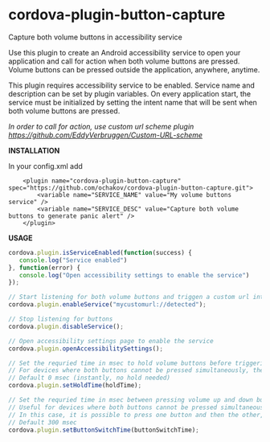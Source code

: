 # cordova-plugin-button-capture
Capture both volume buttons in accessibility service

Use this plugin to create an Android accessibility service to open your application and call for action when both volume buttons are pressed.
Volume buttons can be pressed outside the application, anywhere, anytime.

This plugin requires accessibility service to be enabled. Service name and description can be set by plugin variables.
On every application start, the service must be initialized by setting the intent name that will be sent when both volume buttons are pressed.

<i>In order to call for action, use custom url scheme plugin https://github.com/EddyVerbruggen/Custom-URL-scheme</i>

<b>INSTALLATION</b>

In your config.xml add
```
    <plugin name="cordova-plugin-button-capture" spec="https://github.com/ochakov/cordova-plugin-button-capture.git">
        <variable name="SERVICE_NAME" value="My volume buttons service" />
        <variable name="SERVICE_DESC" value="Capture both volume buttons to generate panic alert" />
    </plugin>
```

<b>USAGE</b>

```javascript
cordova.plugin.isServiceEnabled(function(success) {
   console.log("Service enabled")
}, function(error) {
   console.log("Open accessibility settings to enable the service")
});

// Start listening for both volume buttons and triggen a custom url intent when pressed
cordova.plugin.enableService("mycustomurl://detected");

// Stop listening for buttons
cordova.plugin.disableService();

// Open accessibility settings page to enable the service
cordova.plugin.openAccessibilitySettings();

// Set the requried time in msec to hold volume buttons before triggering the intent
// For devices where both buttons cannot be pressed simultaneously, the last button must be held instead.
// Default 0 msec (instantly, no hold needed)
cordova.plugin.setHoldTime(holdTime);

// Set the requried time in msec between pressing volume up and down buttons separately.
// Useful for devices where both buttons cannot be pressed simultaneously.
// In this case, it is possible to press one button and then the other, within buttonSwitchTime.
// Default 300 msec
cordova.plugin.setButtonSwitchTime(buttonSwitchTime);
```
